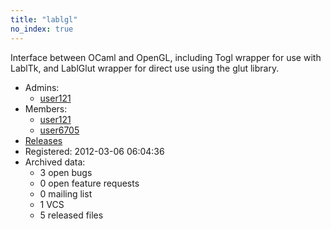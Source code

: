 ```yaml
---
title: "lablgl"
no_index: true
---
```


Interface between OCaml and OpenGL, including Togl wrapper for use with LablTk, and LablGlut wrapper for direct use using the glut library.


* Admins:
  * [user121](/users/user121)
* Members:
  * [user121](/users/user121)
  * [user6705](/users/user6705)
* [Releases](https://download.ocamlcore.org/lablgl)
* Registered: 2012-03-06 06:04:36
* Archived data:
  * 3 open bugs
  * 0 open feature requests
  * 0 mailing list
  * 1 VCS
  * 5 released files
